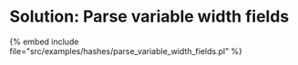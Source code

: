 # Solution: Parse variable width fields

{% embed include file="src/examples/hashes/parse_variable_width_fields.pl" %}
